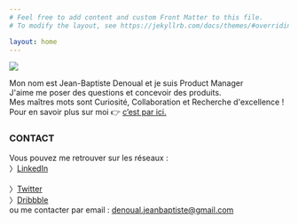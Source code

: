 ```yaml
---
# Feel free to add content and custom Front Matter to this file.
# To modify the layout, see https://jekyllrb.com/docs/themes/#overriding-theme-defaults

layout: home
---
```


<div class="page-title">
  <img src="{{ '/assets/images/home_title.svg' | relative_url }}"> 
</div>

Mon nom est Jean-Baptiste Denoual et je suis <span class="highlight">Product Manager</span><br />
J'aime me poser des questions et concevoir des produits. <br />
Mes maîtres mots sont Curiosité, Collaboration et Recherche d'excellence !<br />
Pour en savoir plus sur moi 👉 <a href="about" class="link dark-link">c’est par ici.</a>


### <span class="dark">CONTACT</span> ###

Vous pouvez me retrouver sur les réseaux :<br />
〉<a href="https://www.linkedin.com/in/jean-baptiste-denoual-3a4b4232/" class="link dark-link">LinkedIn</a><br /><br />
〉<a href="https://twitter.com/JbDenoual" class="link dark-link">Twitter</a><br />
〉<a href="https://dribbble.com/JbDenoual" class="link dark-link">Dribbble</a><br />
ou me contacter par email : <a href="mailto:denoual.jeanbaptiste@gmail.com" class="link dark-link">denoual.jeanbaptiste@gmail.com</a>